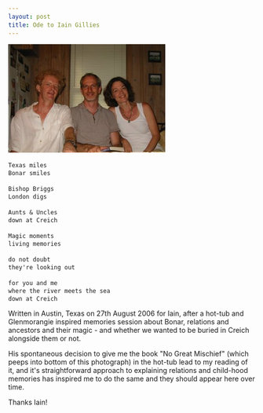 ```yaml
---
layout: post
title: Ode to Iain Gillies
---
```

![iain, Anne and I](../images/andrewiainann.jpg)

```
Texas miles
Bonar smiles

Bishop Briggs
London digs

Aunts & Uncles
down at Creich

Magic moments
living memories

do not doubt
they're looking out

for you and me
where the river meets the sea
down at Creich
```

Written in Austin, Texas on 27th August 2006 for Iain, after a hot-tub and Glenmorangie inspired memories session 
about Bonar, relations and ancestors and their magic - and whether we wanted to be buried in Creich alongside them or not.

His spontaneous decision to give me the book "No Great Mischief" (which peeps into bottom of this photograph) 
in the hot-tub lead to my reading of it, and it's straightforward approach to explaining relations and child-hood 
memories has inspired me to do the same and they should appear here over time.

Thanks Iain! 